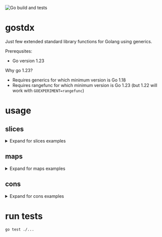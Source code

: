 ![Go build and tests](https://github.com/unix1/gostdx/actions/workflows/go.yml/badge.svg)

# gostdx

Just few extended standard library functions for Golang using generics.

Prerequsites:
* Go version 1.23

Why go 1.23?
* Requires generics for which minimum version is Go 1.18
* Requires rangefunc for which minimum version is Go 1.23 (but 1.22 will work with `GOEXPERIMENT=rangefunc`)

# usage

## slices

<details>
  <summary>Expand for slices examples</summary>


```go
import "github.com/unix1/gostdx/slices"
```

### fold

Generic sequential fold:

```go
list := []int{1, 2, 3, 4, 5}
sumFunc := func(elem, sum int) int { return sum + elem }
sum := slices.Fold(sumFunc, 0, list)
fmt.Println("sum is:", sum) // sum is 15
```

### concurrent fold

Generic concurrent fold:

#### lock-free

```go
acc := int64(0)
concurrency := 5
list := []int64{1, 2, 3, 4, 5}
sumFunc := func(elem int64, acc *int64) *int64 {
    atomic.AddInt64(acc, elem)
    return acc
}
sum := slices.FoldC(sumFunc, &acc, list, concurrency)
fmt.Println("sum is:", *sum) // sum is 15
```

#### with locks

Folds a list of tuples to a map

```go
type tuple struct {
    v1 string
    v2 string
}

type mapAcc struct {
    sync.Mutex
    m map[string]string
}

acc = &mapAcc{m: map[string]string{}}
concurrency := 2
list := []tuple{{"k1", "v1"}, {"k2", "v2"}, {"k3", "v3"}}
F := func(e tuple, acc *mapAcc) *mapAcc {
    acc.Lock()
    defer acc.Unlock()
    acc.m[e.v1] = e.v2
    return acc
}
m := slices.FoldC(F, acc, list, concurrency)
fmt.Println("map is:", m.m) // map is: map[k1:v1 k2:v2 k3:v3]
```

</details>

## maps

<details>
  <summary>Expand for maps examples</summary>


```go
import "github.com/unix1/gostdx/maps"
```

### fold

Generic sequential fold:

```go
m := map[int]int{1: 10, 2: 20, 3: 30}
sumFunc := func(k int, v int, acc int) int { return acc + k*v }
sum := maps.Fold(sumFunc, 0, m)
fmt.Println("sum of k*v is", sum) // sum of k*v is 140
```

### concurrent fold

Generic concurrent fold:

```go
acc := int64(0)
concurrency := 3
m := map[int64]int64{1: 10, 2: 20, 3: 30}
sumFunc := func(k int64, v int64, acc *int64) *int64 {
    atomic.AddInt64(acc, k*v)
    return acc
}
sum := maps.FoldC(sumFunc, &acc, m, concurrency)
fmt.Println("sum of k*v is", *sum) // sum of k*v is 140
```

</details>

## cons

<details>
  <summary>Expand for cons examples</summary>

Generic cons:

```go
import . "github.com/unix1/gostdx/cons"

c := List(1, 2, 3)
fmt.Println("Car(c):", Car(c))                    // 1
fmt.Println("Car(Cdr(c))", Car(Cdr(c)))           // 2
fmt.Println("Car(Cdr(Cdr(c)))", Car(Cdr(Cdr(c)))) // 3
fmt.Println("Cdr(Cdr(Cdr(c)))", Cdr(Cdr(Cdr(c)))) // nil
```

Generic cons iteration via rangefunc:

```go
import . "github.com/unix1/gostdx/cons"

c := List(1, 2, 3)
var s []int
for v := range Each(c) {
    s = append(s, v)
}
fmt.Println(s) // [1 2 3]
```

</details>

# run tests

```
go test ./...
```

